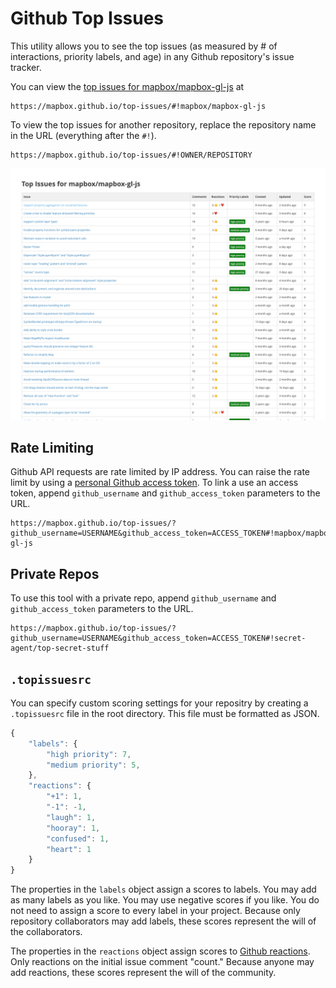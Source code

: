 # Github Top Issues

This utility allows you to see the top issues (as measured by # of interactions, priority labels, and age) in any Github repository's issue tracker.

You can view the [top issues for mapbox/mapbox-gl-js](https://mapbox.github.io/top-issues/#!mapbox/mapbox-gl-js) at

```
https://mapbox.github.io/top-issues/#!mapbox/mapbox-gl-js
```

To view the top issues for another repository, replace the repository name in the URL (everything after the `#!`).
```
https://mapbox.github.io/top-issues/#!OWNER/REPOSITORY
```

![screenshot](screenshot.png)

## Rate Limiting

Github API requests are rate limited by IP address. You can raise the rate limit by using a [personal Github access token](https://help.github.com/articles/creating-an-access-token-for-command-line-use/). To link a use an access token, append `github_username` and `github_access_token` parameters to the URL.
```
https://mapbox.github.io/top-issues/?github_username=USERNAME&github_access_token=ACCESS_TOKEN#!mapbox/mapbox-gl-js
```

## Private Repos

To use this tool with a private repo, append `github_username` and `github_access_token` parameters to the URL.
```
https://mapbox.github.io/top-issues/?github_username=USERNAME&github_access_token=ACCESS_TOKEN#!secret-agent/top-secret-stuff
```

## `.topissuesrc`

You can specify custom scoring settings for your repositry by creating a `.topissuesrc` file in the root directory. This file must be formatted as JSON.

```js
{
    "labels": {
        "high priority": 7,
        "medium priority": 5,
    },
    "reactions": {
        "+1": 1,
        "-1": -1,
        "laugh": 1,
        "hooray": 1,
        "confused": 1,
        "heart": 1
    }
}
```

The properties in the `labels` object assign a scores to labels. You may add as many labels as you like. You may use negative scores if you like. You do not need to assign a score to every label in your project. Because only repository collaborators may add labels, these scores represent the will of the collaborators. 

The properties in the `reactions` object assign scores to [Github reactions](https://github.com/blog/2119-add-reactions-to-pull-requests-issues-and-comments). Only reactions on the initial issue comment "count." Because anyone may add reactions, these scores represent the will of the community.
